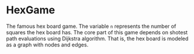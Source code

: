 # HexGame
The famous hex board game. The variable `n` represents the number of squares the hex board has. The core part of this game depends on shotest path evaluations using Dijkstra algorithm. That is, the hex board is modeled as a graph with nodes and edges.

